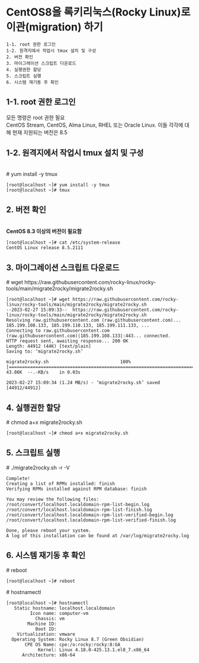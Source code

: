 CentOS8을 록키리눅스(Rocky Linux)로 이관(migration) 하기
======================================================
```
1-1. root 권한 로그인
1-2. 원격지에서 작업시 tmux 설치 및 구성
2. 버전 확인
3. 마이그레이션 스크립트 다운로드
4. 실행권한 할당
5. 스크립트 실행
6. 시스템 재기동 후 확인
```

1-1. root 권한 로그인
---------------------
모든 명령은 root 권한 필요
<br/>CentOS Stream, CentOS, Alma Linux, RHEL 또는 Oracle Linux. 이들 각각에 대해 현재 지원되는 버전은 8.5

1-2. 원격지에서 작업시 tmux 설치 및 구성
---------------------------------------

<br/>\# yum install -y tmux
```
[root@localhost ~]# yum install -y tmux
[root@localhost ~]# tmux
```

2.&nbsp;버전 확인
------------
<br/>**CentOS 8.3 이상의 버전이 필요함**
```
[root@localhost ~]# cat /etc/system-release
CentOS Linux release 8.5.2111
```
3.&nbsp;마이그레이션 스크립트 다운로드
----------------------------------
\# wget https://<hi1>raw.githubusercontent.<hi2>com/rocky-linux/rocky-tools/main/migrate2rocky/migrate2rocky.<hi3>sh

```
[root@localhost ~]# wget https://raw.githubusercontent.com/rocky-linux/rocky-tools/main/migrate2rocky/migrate2rocky.sh
--2023-02-27 15:09:33--  https://raw.githubusercontent.com/rocky-linux/rocky-tools/main/migrate2rocky/migrate2rocky.sh
Resolving raw.githubusercontent.com (raw.githubusercontent.com)... 185.199.108.133, 185.199.110.133, 185.199.111.133, ...
Connecting to raw.githubusercontent.com (raw.githubusercontent.com)|185.199.108.133|:443... connected.
HTTP request sent, awaiting response... 200 OK
Length: 44912 (44K) [text/plain]
Saving to: ‘migrate2rocky.sh’

migrate2rocky.sh                           100%[=======================================================================================>]  43.86K  --.-KB/s    in 0.03s

2023-02-27 15:09:34 (1.24 MB/s) - ‘migrate2rocky.sh’ saved [44912/44912]
```


4.&nbsp;실행권한 할당
---------------------

\# chmod a+x migrate2rocky.sh
```
[root@localhost ~]# chmod a+x migrate2rocky.sh
```

5.&nbsp;스크립트 실행
---------------------
  
\# ./migrate2rocky.sh -r -V

```
Complete!
Creating a list of RPMs installed: finish
Verifying RPMs installed against RPM database: finish

You may review the following files:
/root/convert/localhost.localdomain-rpm-list-begin.log
/root/convert/localhost.localdomain-rpm-list-finish.log
/root/convert/localhost.localdomain-rpm-list-verified-begin.log
/root/convert/localhost.localdomain-rpm-list-verified-finish.log

Done, please reboot your system.
A log of this installation can be found at /var/log/migrate2rocky.log
```

6.&nbsp;시스템 재기동 후 확인
---------------------
\# reboot
```
[root@localhost ~]# reboot
```
\# hostnamectl
```
[root@localhost ~]# hostnamectl
   Static hostname: localhost.localdomain
         Icon name: computer-vm
           Chassis: vm
        Machine ID: 
           Boot ID: 
    Virtualization: vmware
  Operating System: Rocky Linux 8.7 (Green Obsidian)
       CPE OS Name: cpe:/o:rocky:rocky:8:GA
            Kernel: Linux 4.18.0-425.13.1.el8_7.x86_64
      Architecture: x86-64

```
